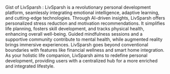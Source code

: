 Gist of LivSparsh :
LivSparsh is a revolutionary personal development platform, seamlessly integrating emotional intelligence, adaptive learning, and cutting-edge technologies. Through AI-driven insights, LivSparsh offers personalized stress reduction and motivation recommendations. It simplifies life planning, fosters skill development, and tracks physical health, enhancing overall well-being. Guided mindfulness sessions and a supportive community contribute to mental health, while augmented reality brings immersive experiences. LivSparsh goes beyond conventional boundaries with features like financial wellness and smart home integration. As your holistic life companion, LivSparsh aims to redefine personal development, providing users with a centralized hub for a more enriched and integrated lifestyle.

